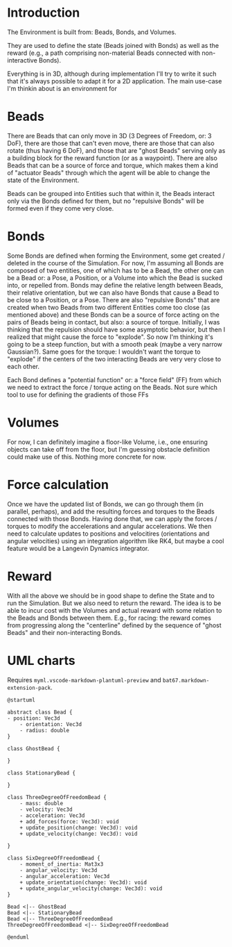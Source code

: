 # Introduction
The Environment is built from: Beads, Bonds, and Volumes.

They are used to define the state (Beads joined with Bonds) as well as the reward (e.g., a path comprising non-material Beads connected with non-interactive Bonds).

Everything is in 3D, although during implementation I'll try to write it such that it's always possible to adapt it for a 2D application. The main use-case I'm thinkin about is an environment for 


# Beads
There are Beads that can only move in 3D (3 Degrees of Freedom, or: 3 DoF), there are those that can't even  move, there are those that can also rotate (thus having 6 DoF), and those that are "ghost Beads" serving only as a building block for the reward function (or as a waypoint). There are also Beads that can be a source of force and torque, which makes them a kind of "actuator Beads" through which the agent will be able to change the state of the Environment.

Beads can be grouped into Entities such that within it, the Beads interact only via the Bonds defined for them, but no "repulsive Bonds" will be formed even if they come very close.


# Bonds
Some Bonds are defined when forming the Environment, some get created / deleted in the course of the Simulation. For now, I'm assuming all Bonds are composed of two entities, one of which has to be a Bead, the other one can be a Bead or: a Pose, a Position, or a Volume into which the Bead is sucked into, or repelled from. Bonds may define the relative length between Beads, their relative orientation, but we can also have Bonds that cause a Bead to be close to a Position, or a Pose. There are also "repulsive Bonds" that are created when two Beads from two different Entities come too close (as mentioned above) and these Bonds can be a source of force acting on the pairs of Beads being in contact, but also: a source of torque. Initially, I was thinking that the repulsion should have some asymptotic behavior, but then I realized that might cause the force to "explode". So now I'm thinking it's going to be a steep function, but with a smooth peak (maybe a very narrow Gaussian?). Same goes for the torque: I wouldn't want the torque to "explode" if the centers of the two interacting Beads are very very close to each other.

Each Bond defines a "potential function" or: a "force field" (FF) from which we need to extract the force / torque acting on the Beads. Not sure which tool to use for defining the gradients of those FFs


# Volumes
For now, I can definitely imagine a floor-like Volume, i.e., one ensuring objects can take off from the floor, but I'm guessing obstacle definition could make use of this. Nothing more concrete for now.


# Force calculation
Once we have the updated list of Bonds, we can go through them (in parallel, perhaps), and add the resulting forces and torques to the Beads connected with those Bonds. Having done that, we can apply the forces / torques to modify the accelerations and angular accelerations. We then need to calculate updates to positions and velocitires (orientations and angular velocities) using an integration algorithm like RK4, but maybe a cool feature would be a Langevin Dynamics integrator.


# Reward
With all the above we should be in good shape to define the State and to run the Simulation. But we also need to return the reward. The idea is to be able to incur cost with the Volumes and actual reward with some relation to the Beads and Bonds between them. E.g., for racing: the reward comes from progressing along the "centerline" defined by the sequence of "ghost Beads" and their non-interacting Bonds.


# UML charts
Requires `myml.vscode-markdown-plantuml-preview` and `bat67.markdown-extension-pack`.


```plantuml
@startuml

abstract class Bead {
- position: Vec3d
    - orientation: Vec3d
    - radius: double
}

class GhostBead {
    
}

class StationaryBead {
    
}

class ThreeDegreeOfFreedomBead {
    - mass: double
    - velocity: Vec3d
    - acceleration: Vec3d
    + add_forces(force: Vec3d): void
    + update_position(change: Vec3d): void
    + update_velocity(change: Vec3d): void

}

class SixDegreeOfFreedomBead {
    - moment_of_inertia: Mat3x3
    - angular_velocity: Vec3d
    - angular_acceleration: Vec3d
    + update_orientation(change: Vec3d): void
    + update_angular_velocity(change: Vec3d): void
}

Bead <|-- GhostBead
Bead <|-- StationaryBead
Bead <|-- ThreeDegreeOfFreedomBead
ThreeDegreeOfFreedomBead <|-- SixDegreeOfFreedomBead

@enduml
```